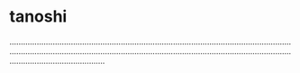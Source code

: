 # tanoshi

..................................................................................................................................................................................................................................................................................................